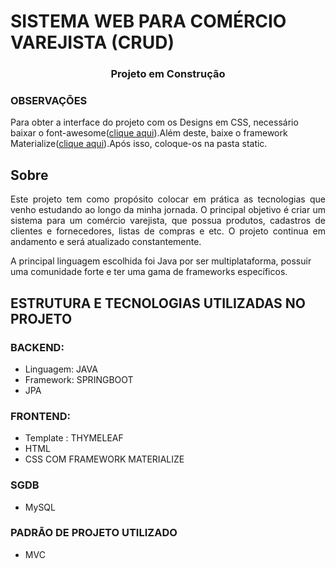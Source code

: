 # SISTEMA WEB PARA COMÉRCIO VAREJISTA (CRUD)

<h3 align = "center">Projeto em Construção</h3>

<h3>OBSERVAÇÕES</h3>
<p>Para obter a interface do projeto com os Designs em CSS, necessário baixar o font-awesome(<a href = "https://fontawesome.com/docs/web/setup/host-yourself/webfonts">clique aqui</a>).Além deste, baixe o framework Materialize(<a href = "https://materializecss.com/">clique aqui</a>).Após isso, coloque-os na pasta static.
</p>

<h2 id = "sobre">Sobre</h2>
<p align = "justify">
		Este projeto tem como propósito colocar em prática as tecnologias que venho estudando ao longo da minha jornada. O principal objetivo é criar um sistema para um comércio varejista, que possua produtos, cadastros de clientes e fornecedores, listas de compras e etc. O projeto continua em andamento e será atualizado constantemente.	
</p>

<p>
	A principal linguagem escolhida foi Java por ser multiplataforma, possuir uma comunidade forte e ter uma gama de frameworks específicos.
</p>

<h2>ESTRUTURA E TECNOLOGIAS UTILIZADAS NO PROJETO</h2>

<h3>BACKEND:</h3>
	<ul>
		<li>Linguagem: JAVA</li>
		<li>Framework: SPRINGBOOT</li>
		<li>JPA</li>	
	</ul>

<h3>FRONTEND:</h3>

<ul>
	<li>Template : THYMELEAF</li>
	<li>HTML</li>
	<li>CSS COM FRAMEWORK MATERIALIZE</li>	
</ul>

<h3 id="sgdb">SGDB</h3>

<ul>
	<li>MySQL</li>		
</ul>

<h3>PADRÃO DE PROJETO UTILIZADO</h3> 

<ul>
	<li>MVC</li>		
</ul>
